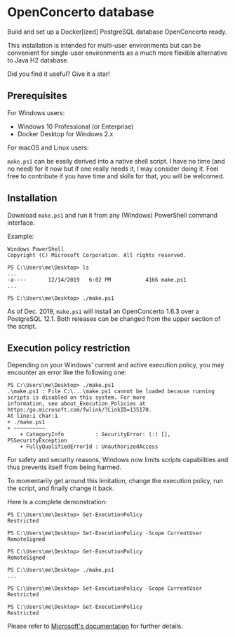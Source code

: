 # OpenConcerto database

Build and set up a Docker[ized] PostgreSQL database OpenConcerto ready.

This installation is intended for multi-user environments but can be convenient for single-user environments as a much more flexible alternative to Java H2 database.

Did you find it useful? Give it a star!

## Prerequisites

For Windows users:

- Windows 10 Professional (or Enterprise)
- Docker Desktop for Windows 2.x

For macOS and Linux users:

`make.ps1` can be easily derived into a native shell script. I have no time (and no need) for it now but if one really needs it, I may consider doing it. Feel free to contribute if you have time and skills for that, you will be welcomed.

## Installation

Download `make.ps1` and run it from any (Windows) PowerShell command interface.

Example:
```
Windows PowerShell
Copyright (C) Microsoft Corporation. All rights reserved.

PS C:\Users\me\Desktop> ls
...
-a----       12/14/2019   6:02 PM           4166 make.ps1
...

PS C:\Users\me\Desktop> ./make.ps1
```

As of Dec. 2019, `make.ps1` will install an OpenConcerto 1.6.3 over a PostgreSQL 12.1. Both releases can be changed from the upper section of the script.

## Execution policy restriction

Depending on your Windows' current and active execution policy, you may encounter an error like the following one:
```
PS C:\Users\me\Desktop> ./make.ps1
.\make.ps1 : File C:\...\make.ps1 cannot be loaded because running scripts is disabled on this system. For more
information, see about_Execution_Policies at https:/go.microsoft.com/fwlink/?LinkID=135170.
At line:1 char:1
+ ./make.ps1
+ ~~~~~~~~~~
    + CategoryInfo          : SecurityError: (:) [], PSSecurityException
    + FullyQualifiedErrorId : UnauthorizedAccess
```

For safety and security reasons, Windows now limits scripts capabilities and thus prevents itself from being harmed.

To momentarily get around this limitation, change the execution policy, run the script, and finally change it back.

Here is a complete demonstration:
```
PS C:\Users\me\Desktop> Get-ExecutionPolicy
Restricted

PS C:\Users\me\Desktop> Set-ExecutionPolicy -Scope CurrentUser RemoteSigned

PS C:\Users\me\Desktop> Get-ExecutionPolicy
RemoteSigned

PS C:\Users\me\Desktop> ./make.ps1
...

PS C:\Users\me\Desktop> Set-ExecutionPolicy -Scope CurrentUser Restricted

PS C:\Users\me\Desktop> Get-ExecutionPolicy
Restricted
```

Please refer to [Microsoft's documentation](https:/go.microsoft.com/fwlink/?LinkID=135170) for further details.
